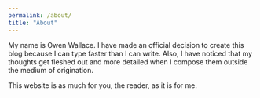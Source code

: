 ```yaml
---
permalink: /about/
title: "About"
---
```


My name is Owen Wallace. I have made an official decision to create this blog because I can type faster than I can write. Also, I have noticed that my thoughts get fleshed out and more detailed when I compose them outside the medium of origination. 

This website is as much for you, the reader, as it is for me.
